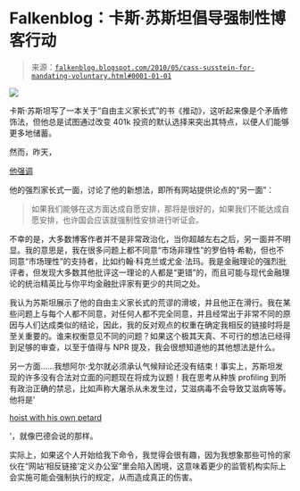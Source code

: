 <!--yml

分类：未分类

日期：2024-05-12 21:32:23

-->

# Falkenblog：卡斯·苏斯坦倡导强制性博客行动

> 来源：[`falkenblog.blogspot.com/2010/05/cass-susstein-for-mandating-voluntary.html#0001-01-01`](http://falkenblog.blogspot.com/2010/05/cass-susstein-for-mandating-voluntary.html#0001-01-01)

![](https://blogger.googleusercontent.com/img/b/R29vZ2xl/AVvXsEhNJT4X5ncn5VvPaZRxaxMBQWs-fFjXpg_ISbKiA1blgKN0yOsnmz-wvGlz_lPVWr1FRebYyyK5a0mjinzUWFlvqV7DXLb5TtYEHKIAb6o0hkbB0Meo8S-l0RpcHeQWkzc9ZRpUWQ/s1600/cass-sunstein.jpg)

卡斯·苏斯坦写了一本关于“自由主义家长式”的书《推动》，这听起来像是个矛盾修饰法，但他总是试图通过改变 401k 投资的默认选择来突出其特点，以便人们能够更多地储蓄。

然而，昨天，

[他强调](http://deathby1000papercuts.com/2010/05/obama-czar-cass-sunstein-internet-mandates-spread-the-link-love/)

他的强烈家长式一面，讨论了他的新想法，即所有网站提供论点的“另一面”：

> 如果我们能够在这方面达成自愿安排，那将是很好的，如果我们不能达成自愿安排，也许国会应该就强制性安排进行听证会。

不幸的是，大多数博客作者并不是非常政治化，当你超越左右之后，另一面并不明显。我的意思是，我在很多问题上都不同意“市场非理性”的罗伯特·希勒，但也不同意“市场理性”的支持者，比如约翰·科克兰或尤金·法玛。我是金融理论的强烈批评者，但发现大多数其他批评这一理论的人都是“更错”的，而且可能与现代金融理论的统治精英比与你平均金融批评家有更少的共同之处。

我认为苏斯坦展示了他的自由主义家长式的荒谬的滑坡，并且他正在滑行。我在某些问题上与每个人都不同意，对任何人都不完全同意，并且经常出于非常不同的原因与人们达成类似的结论，因此，我的反对观点的权重在确定我相反的链接时将是至关重要的。谁来权衡意见不同的问题？如果这个极其天真、不可行的想法已经得到足够的审查，以至于值得与 NPR 提及，我会很想知道他的其他想法是什么。

另一方面……我想阿尔·戈尔就必须承认气候辩论还没有结束！事实上，苏斯坦发现的许多没有合法对立面的问题现在将成为议题！我在思考从种族 profiling 到所有政治正确的禁忌，比如声称大屠杀从未发生过，艾滋病毒不会导致艾滋病等等。他将是'

[hoist with his own petard](http://en.wikipedia.org/wiki/Petard)

'，就像巴德会说的那样。

实际上，如果这个人开始给我下命令，我觉得会很有趣，因为我想象那些可怜的家伙在“网站‘相反链接’定义办公室”里会陷入困境，这意味着更少的监管机构实际上会实施可能会强制执行的规定，从而造成真正的伤害。

